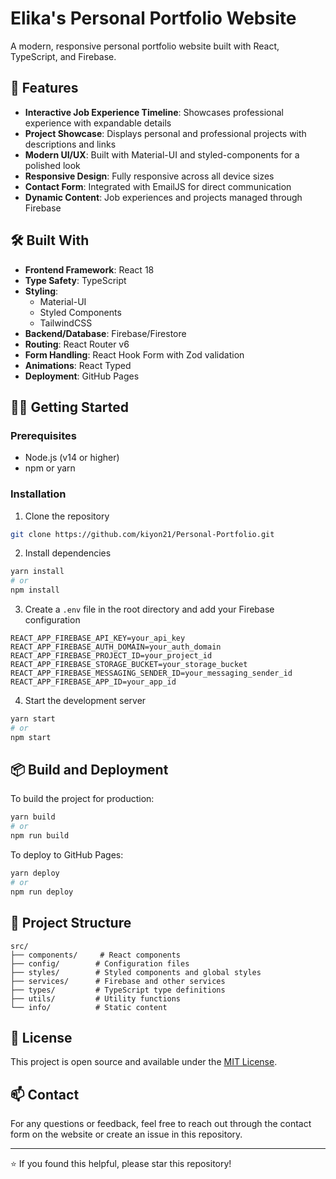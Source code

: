 # Elika's Personal Portfolio Website

A modern, responsive personal portfolio website built with React, TypeScript, and Firebase. 

## 🚀 Features

- **Interactive Job Experience Timeline**: Showcases professional experience with expandable details
- **Project Showcase**: Displays personal and professional projects with descriptions and links
- **Modern UI/UX**: Built with Material-UI and styled-components for a polished look
- **Responsive Design**: Fully responsive across all device sizes
- **Contact Form**: Integrated with EmailJS for direct communication
- **Dynamic Content**: Job experiences and projects managed through Firebase

## 🛠️ Built With

- **Frontend Framework**: React 18
- **Type Safety**: TypeScript
- **Styling**: 
  - Material-UI
  - Styled Components
  - TailwindCSS
- **Backend/Database**: Firebase/Firestore
- **Routing**: React Router v6
- **Form Handling**: React Hook Form with Zod validation
- **Animations**: React Typed
- **Deployment**: GitHub Pages

## 🏃‍♂️ Getting Started

### Prerequisites

- Node.js (v14 or higher)
- npm or yarn

### Installation

1. Clone the repository
```bash
git clone https://github.com/kiyon21/Personal-Portfolio.git
```

2. Install dependencies
```bash
yarn install
# or
npm install
```

3. Create a `.env` file in the root directory and add your Firebase configuration
```env
REACT_APP_FIREBASE_API_KEY=your_api_key
REACT_APP_FIREBASE_AUTH_DOMAIN=your_auth_domain
REACT_APP_FIREBASE_PROJECT_ID=your_project_id
REACT_APP_FIREBASE_STORAGE_BUCKET=your_storage_bucket
REACT_APP_FIREBASE_MESSAGING_SENDER_ID=your_messaging_sender_id
REACT_APP_FIREBASE_APP_ID=your_app_id
```

4. Start the development server
```bash
yarn start
# or
npm start
```

## 📦 Build and Deployment

To build the project for production:

```bash
yarn build
# or
npm run build
```

To deploy to GitHub Pages:

```bash
yarn deploy
# or
npm run deploy
```

## 🔧 Project Structure

```
src/
├── components/     # React components
├── config/        # Configuration files
├── styles/        # Styled components and global styles
├── services/      # Firebase and other services
├── types/         # TypeScript type definitions
├── utils/         # Utility functions
└── info/          # Static content
```

## 📝 License

This project is open source and available under the [MIT License](LICENSE).

## 📫 Contact

For any questions or feedback, feel free to reach out through the contact form on the website or create an issue in this repository.

---

⭐️ If you found this helpful, please star this repository!

